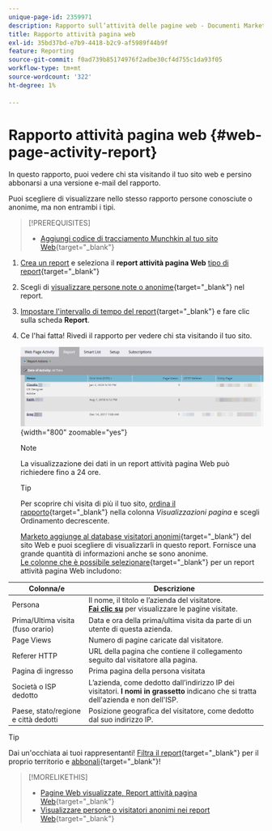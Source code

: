 ```yaml
---
unique-page-id: 2359971
description: Rapporto sull’attività delle pagine web - Documenti Marketo - Documentazione del prodotto
title: Rapporto attività pagina web
exl-id: 35bd37bd-e7b9-4418-b2c9-af5989f44b9f
feature: Reporting
source-git-commit: f0ad739b85174976f2adbe30cf4d755c1da93f05
workflow-type: tm+mt
source-wordcount: '322'
ht-degree: 1%

---
```


# Rapporto attività pagina web {#web-page-activity-report}

In questo rapporto, puoi vedere chi sta visitando il tuo sito web e persino abbonarsi a una versione e-mail del rapporto.

Puoi scegliere di visualizzare nello stesso rapporto persone conosciute o anonime, ma non entrambi i tipi.

>[!PREREQUISITES]
>
>* [Aggiungi codice di tracciamento Munchkin al tuo sito Web](/help/marketo/product-docs/administration/additional-integrations/add-munchkin-tracking-code-to-your-website.md){target="_blank"}

1. [Crea un report](/help/marketo/product-docs/reporting/basic-reporting/creating-reports/create-a-report-in-a-program.md) e seleziona il **report attività pagina Web** [tipo di report](/help/marketo/product-docs/reporting/basic-reporting/report-types/report-type-overview.md){target="_blank"}
1. Scegli di [visualizzare persone note o anonime](/help/marketo/product-docs/reporting/basic-reporting/report-activity/display-people-or-anonymous-visitors-in-web-reports.md){target="_blank"} nel report.

1. [Impostare l&#39;intervallo di tempo del report](/help/marketo/product-docs/reporting/basic-reporting/editing-reports/change-a-report-time-frame.md){target="_blank"} e fare clic sulla scheda **Report**.

1. Ce l&#39;hai fatta! Rivedi il rapporto per vedere chi sta visitando il tuo sito.

   ![](assets/web-page-activity-report-1.png){width="800" zoomable="yes"}

   >[!NOTE]
   >
   >La visualizzazione dei dati in un report attività pagina Web può richiedere fino a 24 ore.

   >[!TIP]
   >
   >Per scoprire chi visita di più il tuo sito, [ordina il rapporto](/help/marketo/product-docs/reporting/basic-reporting/editing-reports/sort-report-on-columns.md){target="_blank"} nella colonna _Visualizzazioni pagina_ e scegli Ordinamento decrescente.

   [Marketo aggiunge al database visitatori anonimi](/help/marketo/product-docs/reporting/basic-reporting/report-activity/tracking-anonymous-activity-and-people.md){target="_blank"} del sito Web e puoi scegliere di visualizzarli in questo report. Fornisce una grande quantità di informazioni anche se sono anonime.\
   [Le colonne che è possibile selezionare](/help/marketo/product-docs/reporting/basic-reporting/editing-reports/select-report-columns.md){target="_blank"} per un report attività pagina Web includono:

<table> 
 <thead> 
  <tr> 
   <th>Colonna/e</th> 
   <th>Descrizione</th> 
  </tr> 
 </thead> 
 <tbody> 
  <tr> 
   <td>Persona</td> 
   <td>Il nome, il titolo e l’azienda del visitatore.<br><strong><a href="/help/marketo/product-docs/reporting/basic-reporting/report-types/web-page-activity-report/web-pages-viewed-web-page-activity-report.md" target="_blank">Fai clic su</a></strong> per visualizzare le pagine visitate.</td>
  </tr> 
  <tr> 
   <td>Prima/Ultima visita (fuso orario)</td> 
   <td>Data e ora della prima/ultima visita da parte di un utente di questa azienda.</td> 
  </tr> 
  <tr> 
   <td>Page Views</td> 
   <td>Numero di pagine caricate dal visitatore.</td>
  </tr> 
  <tr> 
   <td>Referer HTTP</td> 
   <td>URL della pagina che contiene il collegamento seguito dal visitatore alla pagina.</td> 
  </tr> 
  <tr> 
   <td>Pagina di ingresso</td> 
   <td>Prima pagina della persona visitata </td> 
  </tr> 
  <tr> 
   <td>Società o ISP dedotto</td> 
   <td>L’azienda, come dedotto dall’indirizzo IP dei visitatori. <strong>I nomi in grassetto</strong> indicano che si tratta dell'azienda e non dell'ISP. </td> 
  </tr> 
  <tr> 
   <td>Paese, stato/regione e città dedotti</td> 
   <td>Posizione geografica del visitatore, come dedotto dal suo indirizzo IP.</td> 
  </tr> 
 </tbody> 
</table>

>[!TIP]
>
>Dai un&#39;occhiata ai tuoi rappresentanti! [Filtra il report](/help/marketo/product-docs/reporting/basic-reporting/editing-reports/filter-people-in-a-report-with-a-smart-list.md){target="_blank"} per il proprio territorio e [abbonali](/help/marketo/product-docs/reporting/basic-reporting/report-subscriptions/subscribe-to-a-basic-report.md){target="_blank"}!

>[!MORELIKETHIS]
>
>* [Pagine Web visualizzate, Report attività pagina Web](/help/marketo/product-docs/reporting/basic-reporting/report-types/web-page-activity-report/web-pages-viewed-web-page-activity-report.md){target="_blank"}
>* [Visualizzare persone o visitatori anonimi nei report Web](/help/marketo/product-docs/reporting/basic-reporting/report-activity/display-people-or-anonymous-visitors-in-web-reports.md){target="_blank"}

